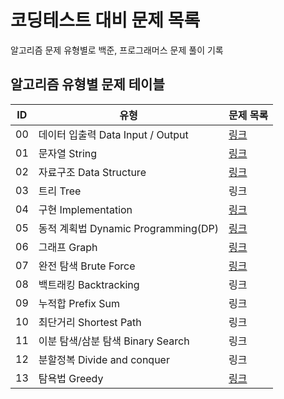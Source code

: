 # 코딩테스트 대비 문제 목록
알고리즘 문제 유형별로 백준, 프로그래머스 문제 풀이 기록
## 알고리즘 유형별 문제 테이블
|ID|유형|문제 목록|
|---|------|---|
|00|데이터 입출력 Data Input / Output|[링크](https://github.com/jyeun722/codingTest/tree/main/data_input_output)|
|01|문자열 String|[링크](https://github.com/jyeun722/codingTest/tree/main/string)|
|02|자료구조 Data Structure|[링크](https://github.com/jyeun722/codingTest/tree/main/data_structure)|
|03|트리 Tree|링크|
|04|구현 Implementation|[링크](https://github.com/jyeun722/codingTest/tree/main/implementation)|
|05|동적 계획법 Dynamic Programming(DP)|[링크](https://github.com/jyeun722/codingTest/tree/main/dynamic_programming)|
|06|그래프 Graph|[링크](https://github.com/jyeun722/codingTest/tree/main/graph)|
|07|완전 탐색 Brute Force|[링크](https://github.com/jyeun722/codingTest/tree/main/brute_force)|
|08|백트래킹 Backtracking|링크|
|09|누적합 Prefix Sum|링크|
|10|최단거리 Shortest Path|링크|
|11|이분 탐색/삼분 탐색 Binary Search|링크|
|12|분할정복 Divide and conquer|링크|
|13|탐욕법 Greedy|[링크](https://github.com/jyeun722/codingTest/tree/main/greedy)|
